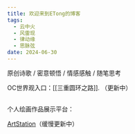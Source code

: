 ```yaml
---
title: 欢迎来到ETong的博客
tags:
  - 云中火
  - 风雷现
  - 律动缘
  - 思脉弦
date: 2024-06-30
---
```

原创诗歌 / 密意顿悟 / 情感感触 / 随笔思考


OC世界观入口：[[三重圆环之路]]. （更新中）

## 

个人绘画作品展示平台：

[ArtStation](https://etongq.artstation.com)（缓慢更新中）




